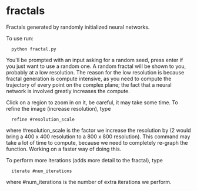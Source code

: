 # fractals
Fractals generated by randomly initialized neural networks.

To use run:
```
  python fractal.py
```

You'll be prompted with an input asking for a random seed, press enter if you just want to use a random one. A random fractal will be shown to you, probably at a low resolution. The reason for the low resolution is because fractal generation is compute intensive, as you need to compute the trajectory of every point on the complex plane; the fact that a neural network is involved greatly increases the compute. 

Click on a region to zoom in on it, be careful, it may take some time. To refine the image (increase resolution), type

```
  refine #resolution_scale
```

where #resolution_scale is the factor we increase the resolution by (2 would bring a 400 x 400 resolution to a 800 x 800 resolution). This command may take a lot of time to compute, because we need to completely re-graph the function. Working on a faster way of doing this. 

To perform more iterations (adds more detail to the fractal), type

```
  iterate #num_iterations
```

where #num_iterations is the number of extra iterations we perform.
